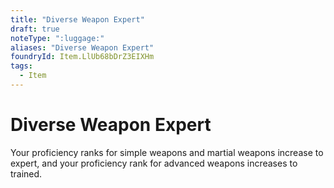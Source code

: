 ```yaml
---
title: "Diverse Weapon Expert"
draft: true
noteType: ":luggage:"
aliases: "Diverse Weapon Expert"
foundryId: Item.LlUb68bDrZ3EIXHm
tags:
  - Item
---
```


# Diverse Weapon Expert

Your proficiency ranks for simple weapons and martial weapons increase to expert, and your proficiency rank for advanced weapons increases to trained.
